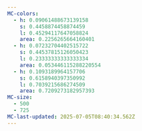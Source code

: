```yaml
---
MC-colors:
  - h: 0.09061488673139158
    s: 0.4458874458874459
    l: 0.45294117647058824
    area: 0.2256265664160401
  - h: 0.07232704402515722
    s: 0.44537815126050423
    l: 0.23333333333333334
    area: 0.053446115288220554
  - h: 0.1093189964157706
    s: 0.6158940397350992
    l: 0.7039215686274509
    area: 0.7209273182957393
MC-size:
  - 500
  - 725
MC-last-updated: 2025-07-05T08:40:34.562Z
---
```

